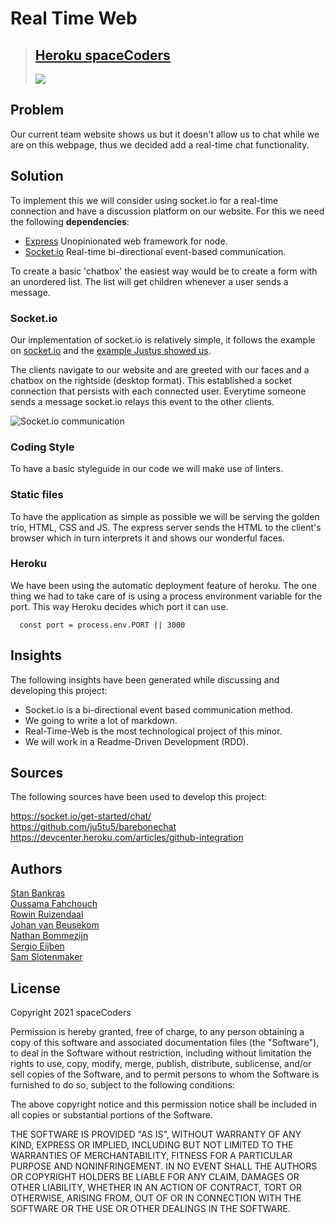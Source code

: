 # Real Time Web

> ## [Heroku spaceCoders](https://r2d2-team.herokuapp.com/)
><img src="https://user-images.githubusercontent.com/13199349/113708240-46871d00-96e1-11eb-8bf9-a5589536d812.png"></img>


## Problem

Our current team website shows us but it doesn't allow us to chat while we are on this webpage, thus we decided add a real-time chat functionality.

## Solution

To implement this we will consider using socket.io for a real-time connection and have a discussion platform on our website.
For this we need the following **dependencies**:

- [Express](https://www.npmjs.com/package/express) Unopinionated web framework for node.
- [Socket.io](https://www.npmjs.com/package/socket.io) Real-time bi-directional event-based communication.

To create a basic 'chatbox' the easiest way would be to create a form with an unordered list. The list will get children whenever a user sends a message.

### Socket.io

Our implementation of socket.io is relatively simple, it follows the example on [socket.io](https://socket.io/get-started/private-messaging-part-1/) and the [example Justus showed us](https://github.com/ju5tu5/barebonechat).

The clients navigate to our website and are greeted with our faces and a chatbox on the rightside (desktop format). This established a socket connection that persists with each connected user. Everytime someone sends a message socket.io relays this event to the other clients.

![Socket.io communication](https://user-images.githubusercontent.com/13199349/113706950-851bd800-96df-11eb-86b0-82f44f54190a.jpg)


### Coding Style

To have a basic styleguide in our code we will make use of linters.

### Static files

To have the application as simple as possible we will be serving the golden trio, HTML, CSS and JS.
The express server sends the HTML to the client's browser which in turn interprets it and shows our wonderful faces.

### Heroku
We have been using the automatic deployment feature of heroku.
The one thing we had to take care of is using a process environment variable for the port. This way Heroku decides which port it can use.
```JS
  const port = process.env.PORT || 3000
```
## Insights
The following insights have been generated while discussing and developing this project:

- Socket.io is a bi-directional event based communication method.
- We going to write a lot of markdown.
- Real-Time-Web is the most technological project of this minor.
- We will work in a Readme-Driven Development (RDD).

## Sources
The following sources have been used to develop this project:

https://socket.io/get-started/chat/  
https://github.com/ju5tu5/barebonechat  
https://devcenter.heroku.com/articles/github-integration  

## Authors

[Stan Bankras](https://github.com/StanBankras)  
[Oussama Fahchouch](https://github.com/ofahchouch-gh)  
[Rowin Ruizendaal](https://github.com/RowinRuizendaal)  
[Johan van Beusekom](https://github.com/johancvb)  
[Nathan Bommezijn](https://github.com/dewarian)  
[Sergio Eijben](https://github.com/HappyPantss)  
[Sam Slotenmaker](https://github.com/SamSlotemaker)  

## License

Copyright 2021 spaceCoders

Permission is hereby granted, free of charge, to any person obtaining a copy of this software and associated documentation files (the "Software"), to deal in the Software without restriction, including without limitation the rights to use, copy, modify, merge, publish, distribute, sublicense, and/or sell copies of the Software, and to permit persons to whom the Software is furnished to do so, subject to the following conditions:

The above copyright notice and this permission notice shall be included in all copies or substantial portions of the Software.

THE SOFTWARE IS PROVIDED "AS IS", WITHOUT WARRANTY OF ANY KIND, EXPRESS OR IMPLIED, INCLUDING BUT NOT LIMITED TO THE WARRANTIES OF MERCHANTABILITY, FITNESS FOR A PARTICULAR PURPOSE AND NONINFRINGEMENT. IN NO EVENT SHALL THE AUTHORS OR COPYRIGHT HOLDERS BE LIABLE FOR ANY CLAIM, DAMAGES OR OTHER LIABILITY, WHETHER IN AN ACTION OF CONTRACT, TORT OR OTHERWISE, ARISING FROM, OUT OF OR IN CONNECTION WITH THE SOFTWARE OR THE USE OR OTHER DEALINGS IN THE SOFTWARE.
